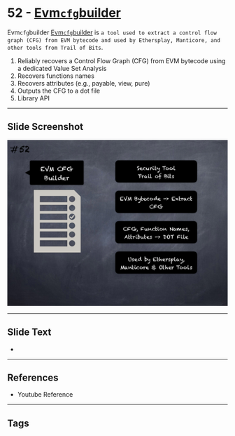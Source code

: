
# 52 - [Evm`cfg`builder](./Evm`cfg`builder.md)

Evm`cfg`builder [Evm`cfg`builder](https://github.com/crytic/evm`cfg`builder) is `a tool used to extract a control flow graph (CFG) from EVM bytecode and used by Ethersplay, Manticore, and other tools from Trail of Bits`.


1.  Reliably recovers a Control Flow Graph (CFG) from EVM bytecode using a dedicated Value Set Analysis
2.  Recovers functions names
3.  Recovers attributes (e.g., payable, view, pure)
4.  Outputs the CFG to a dot file
5.  Library API


___
## Slide Screenshot
![052.png](../../images/6.%20Audit%20Techniques%20and%20Tools%20101/052.png)
___
## Slide Text
- 
___
## References
- Youtube Reference
___
## Tags
